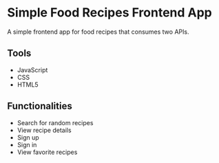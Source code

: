 # Simple Food Recipes Frontend App

A simple frontend app for food recipes that consumes two APIs.  

## Tools

- JavaScript  
- CSS
- HTML5

## Functionalities

- Search for random recipes
- View recipe details
- Sign up
- Sign in
- View favorite recipes

